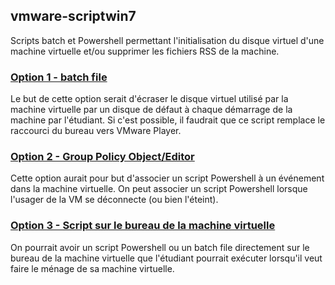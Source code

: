 ## vmware-scriptwin7
Scripts batch et Powershell permettant l'initialisation du disque virtuel d'une machine virtuelle et/ou supprimer les fichiers RSS de la machine.


### [Option 1 - batch file](https://github.com/takrachi/vmware-scriptwin7/tree/master/option-1-batch)

Le but de cette option serait d'écraser le disque virtuel utilisé par la machine virtuelle par un disque de défaut à chaque démarrage de la machine par l'étudiant. Si c'est possible, il faudrait que ce script remplace le raccourci du bureau vers VMware Player.


### [Option 2 - Group Policy Object/Editor](https://github.com/takrachi/vmware-scriptwin7/tree/master/option-2-GPO-Powershell)

Cette option aurait pour but d'associer un script Powershell à un événement dans la machine virtuelle. On peut associer un script Powershell lorsque l'usager de la VM se déconnecte (ou bien l'éteint).

### [Option 3 - Script sur le bureau de la machine virtuelle](https://github.com/takrachi/vmware-scriptwin7/tree/master/option-3-scriptbureau)

On pourrait avoir un script Powershell ou un batch file directement sur le bureau de la machine virtuelle que l'étudiant pourrait exécuter lorsqu'il veut faire le ménage de sa machine virtuelle.

